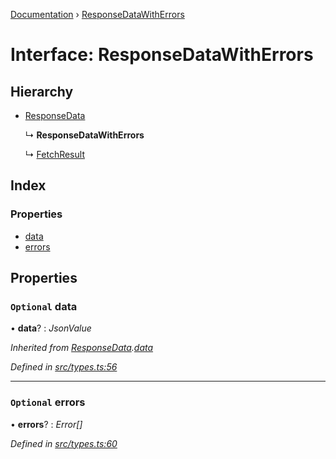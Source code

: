 [Documentation](../README.md) › [ResponseDataWithErrors](responsedatawitherrors.md)

# Interface: ResponseDataWithErrors

## Hierarchy

* [ResponseData](responsedata.md)

  ↳ **ResponseDataWithErrors**

  ↳ [FetchResult](fetchresult.md)

## Index

### Properties

* [data](responsedatawitherrors.md#optional-data)
* [errors](responsedatawitherrors.md#optional-errors)

## Properties

### `Optional` data

• **data**? : *JsonValue*

*Inherited from [ResponseData](responsedata.md).[data](responsedata.md#optional-data)*

*Defined in [src/types.ts:56](https://github.com/dylanaubrey/getta/blob/f25ed4c/src/types.ts#L56)*

___

### `Optional` errors

• **errors**? : *Error[]*

*Defined in [src/types.ts:60](https://github.com/dylanaubrey/getta/blob/f25ed4c/src/types.ts#L60)*
